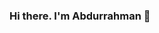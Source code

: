 ### Hi there. I'm Abdurrahman 👋

<!--
I am passionate about FPGA and DSP based digital signal processing. Develop and design real-time control algorithm and RTL modules for high speed digital design are my main interests. 
**abdurrahmansozuer/AbdurrahmanSozuer** is a ✨ _special_ ✨ repository because its `README.md` (this file) appears on your GitHub profile.

Here are some ideas to get you started:

- 🔭 I’m currently working on digital control algorithms used in power electronics devices
- 🌱 I’m currently learning Linux application in Vitis high level synthesis
- 💬 Ask me about FPGA and TI DSPs based embedded software development
- 📫 How to reach me: abdurrahmansozuer@gmail.com
-->
